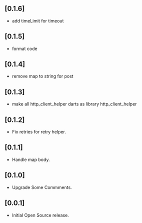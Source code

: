## [0.1.6]

* add timeLimit for timeout

## [0.1.5]

* format code

## [0.1.4]

* remove map to string for post

## [0.1.3]

* make all http_client_helper darts as library http_client_helper

## [0.1.2]

* Fix retries for retry helper.

## [0.1.1]

* Handle map body.

## [0.1.0]

* Upgrade Some Commments.

## [0.0.1]

* Initial Open Source release.